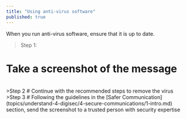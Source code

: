 ```yaml
---
title: "Using anti-virus software"
published: true
---
```

When you run anti-virus software, ensure that it is up to date.
<br>
>Step 1:
# Take a screenshot of the message

<br>
>Step 2
# Continue with the recommended steps to remove the virus

<br>
>Step 3
# Following the guidelines in the [Safer Communication](topics/understand-4-digisec/4-secure-communications/1-intro.md) section, send the screenshot to a trusted person with security expertise
